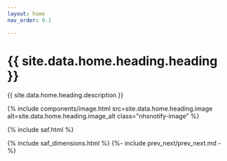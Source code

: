```yaml
---
layout: home
nav_order: 0.1

---
```


<div id="heading" class="nhsnotify-banner--blue">
  <div class="nhsuk-main-wrapper nhsuk-width-container">
    <div class="nhsuk-grid-row">
      <div class="nhsuk-grid-column-one-half">
        <h1 class="nhsuk-heading-l">{{ site.data.home.heading.heading }}</h1>
        <p>
          {{ site.data.home.heading.description }}
        </p>
      </div>
      <div class="nhsuk-grid-column-one-half">
        {% include components/image.html src=site.data.home.heading.image alt=site.data.home.heading.image_alt class="nhsnotify-image" %}
      </div>
    </div>
  </div>
</div>

<!-- HOW IT WORKS -->
<div id="how-it-works">
  <div class="nhsuk-width-container nhsuk-main-wrapper">

{% include saf.html %}

{% include saf_dimensions.html %}
 {%- include prev_next/prev_next.md -%}
  </div>
</div>

